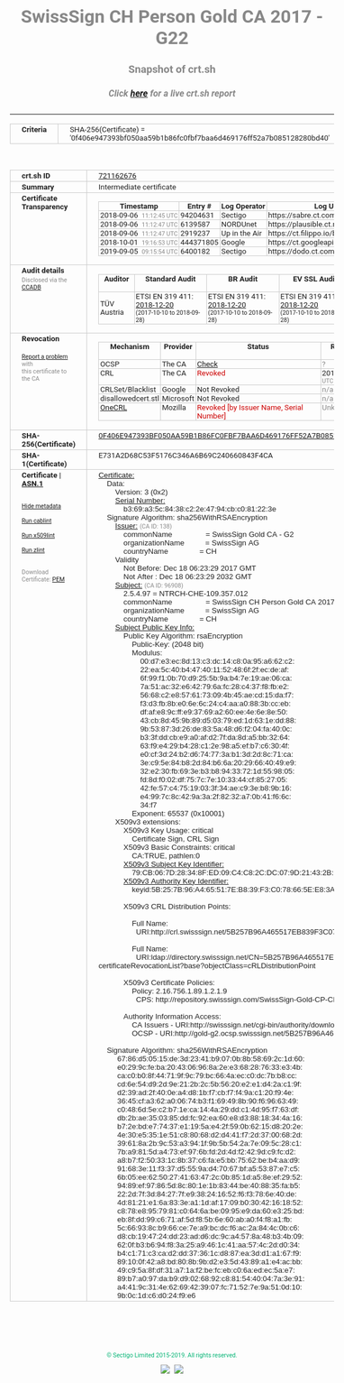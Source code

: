 # SwissSign CH Person Gold CA 2017 - G22
### Snapshot of crt.sh
##### Click [here](https://crt.sh/?q=0F406E947393BF050AA59B1B86FC0FBF7BAA6D469176FF52A7B085128280BD40) for a live crt.sh report

---
<!DOCTYPE HTML PUBLIC "-//W3C//DTD HTML 4.0 Transitional//EN">
<HTML>
<HEAD>
  <META http-equiv="Content-Type" content="text/html; charset=UTF-8">
  <TITLE>crt.sh | 0f406e947393bf050aa59b1b86fc0fbf7baa6d469176ff52a7b085128280bd40</TITLE>
  <META name="description" content="Free CT Log Certificate Search Tool from Sectigo (formerly Comodo CA)">
  <META name="keywords" content="crt.sh, CT, Certificate Transparency, Certificate Search, SSL Certificate, Sectigo, Comodo CA">
  <LINK href="//fonts.googleapis.com/css?family=Roboto+Mono|Roboto:400,400i,700,700i" rel="stylesheet">
  <STYLE type="text/css">
    a {
      white-space: nowrap;
    }
    body {
      color: #888888;
      font: 12pt Roboto, sans-serif;
      padding-top: 10px;
      text-align: center
    }
    form {
      margin: 0px
    }
    span {
      border-radius: 10px
    }
    span.heading {
      color: #888888;
      font: 12pt Roboto, sans-serif
    }
    span.title {
      background-color: #00B373;
      color: #FFFFFF;
      font: bold 18pt Roboto, sans-serif;
      padding: 0px 5px
    }
    span.text {
      color: #888888;
      font: 10pt Roboto, sans-serif
    }
    span.whiteongrey {
      background-color: #D9D9D6;
      color: #FFFFFF;
      font: bold 18pt Roboto, sans-serif;
      padding: 0px 5px
    }
    table {
      border-collapse: collapse;
      color: #222222;
      font: 10pt Roboto, sans-serif;
      margin-left: auto;
      margin-right: auto
    }
    table.options {
      border: none;
      margin-left: 10px
    }
    td, th {
      border: 1px solid #CCCCCC;
      padding: 0px 2px;
      text-align: left;
      vertical-align: top
    }
    td.outer, th.outer {
      border: 1px solid #CCCCCC;
      padding: 2px 20px;
      text-align: left
    }
    th.heading {
      color: #888888;
      font: bold italic 12pt Roboto, sans-serif;
      padding: 20px 0px 0px;
      text-align: center
    }
    th.options, td.options {
      border: none;
      vertical-align: middle
    }
    td.text {
      font: 10pt "Roboto Mono", sans-serif;
      padding: 2px 20px
    }
    td.heading {
      border: none;
      color: #888888;
      font: 12pt Roboto, sans-serif;
      padding-top: 20px;
      text-align: center
    }
    table.lint td, th {
      text-align: center
    }
    .button {
      background-color: #00B373;
      border-radius: 10px;
      color: #FFFFFF;
      font: bold 13pt Roboto, sans-serif
    }
    .copyright {
      font: 8pt Roboto, sans-serif;
      color: #00B373
    }
    .input {
      border: 1px solid #888888;
      font-weight: bold;
      text-align: center
    }
    .small {
      font: 8pt Roboto, sans-serif;
      color: #888888
    }
    .error {
      background-color: #FFDFDF;
      color: #CC0000;
      font-weight: bold
    }
    .fatal {
      background-color: #0000AA;
      color: #FFFFFF;
      font-weight: bold
    }
    .notice {
      background-color: #FFFFDF;
      color: #606000
    }
    .warning {
      background-color: #FFEFDF;
      color: #DF6000
    }
  </STYLE>
</HEAD>
<BODY>

<TABLE>
  <TR>
    <TH class="outer">Criteria</TH>
    <TD class="outer">SHA-256(Certificate) = '0f406e947393bf050aa59b1b86fc0fbf7baa6d469176ff52a7b085128280bd40'</TD>
  </TR>
</TABLE>
<BR>
<TABLE>
  <TR>
    <TH class="outer">crt.sh ID</TH>
    <TD class="outer"><A href="?id=721162676">721162676</A></TD>
  </TR>
  <TR>
    <TH class="outer">Summary</TH>
    <TD class="outer">Intermediate certificate</TD>
  </TR>
  <TR>
    <TH class="outer">Certificate<BR>Transparency</TH>
    <TD class="outer">
<TABLE class="options" style="margin-left:0px">
  <TR>
    <TH>Timestamp</TH>
    <TH>Entry #</TH>
    <TH>Log Operator</TH>
    <TH>Log URL</TH>
  </TR>
  <TR>
    <TD>2018-09-06&nbsp; <FONT class="small">11:12:45 UTC</FONT></TD>
    <TD>94204631</TD>
    <TD>Sectigo</TD>
    <TD>https://sabre.ct.comodo.com</TD>
  </TR>
  <TR>
    <TD>2018-09-06&nbsp; <FONT class="small">11:12:47 UTC</FONT></TD>
    <TD>6139587</TD>
    <TD>NORDUnet</TD>
    <TD>https://plausible.ct.nordu.net</TD>
  </TR>
  <TR>
    <TD>2018-09-06&nbsp; <FONT class="small">11:12:47 UTC</FONT></TD>
    <TD>2919237</TD>
    <TD>Up in the Air</TD>
    <TD>https://ct.filippo.io/behindthesofa</TD>
  </TR>
  <TR>
    <TD>2018-10-01&nbsp; <FONT class="small">19:16:53 UTC</FONT></TD>
    <TD>444371805</TD>
    <TD>Google</TD>
    <TD>https://ct.googleapis.com/rocketeer</TD>
  </TR>
  <TR>
    <TD>2019-09-05&nbsp; <FONT class="small">09:15:54 UTC</FONT></TD>
    <TD>6400182</TD>
    <TD>Sectigo</TD>
    <TD>https://dodo.ct.comodo.com</TD>
  </TR>
</TABLE>
    </TD>
  </TR>
  <TR>
    <TH class="outer">Audit details<BR>
      <DIV class="small" style="padding-top:3px">Disclosed via the
        <A href="//ccadb-public.secure.force.com/mozilla/PublicAllIntermediateCerts" target="_blank">CCADB</A></DIV>
    </TH>
    <TD class="outer">
<TABLE class="options" style="margin-left:0px">
  <TR>
    <TH>Auditor</TH>
    <TH>Standard Audit</TH>
    <TH>BR Audit</TH>
    <TH>EV SSL Audit</TH>
    <TH>Documents</TH>
    <TH>CCADB</TH>
    <TH>Root Owner / Certificate</TH>
  </TR>
  <TR>
    <TD style="vertical-align:middle">TÜV Austria</TD>
    <TD>ETSI EN 319 411:
      <A href="https://it-tuv.com/wp-content/uploads/2018/12/AA2018122002_Audit_Attestation_TA_CERT__SwissSign_Gold_G2.pdf" target="_blank">2018-12-20</A>
      <BR><FONT style="font-size:8pt">(2017-10-10 to 2018-09-28)</FONT></TD>
    <TD>ETSI EN 319 411:
      <A href="https://it-tuv.com/wp-content/uploads/2018/12/AA2018122002_Audit_Attestation_TA_CERT__SwissSign_Gold_G2.pdf" target="_blank">2018-12-20</A>
      <BR><FONT style="font-size:8pt">(2017-10-10 to 2018-09-28)</FONT></TD>
    <TD>ETSI EN 319 411:
      <A href="https://it-tuv.com/wp-content/uploads/2018/12/AA2018122002_Audit_Attestation_TA_CERT__SwissSign_Gold_G2.pdf" target="_blank">2018-12-20</A>
      <BR><FONT style="font-size:8pt">(2017-10-10 to 2018-09-28)</FONT></TD>
    <TD>
      <A href="http://repository.swisssign.com/SwissSign-Gold-CP-CPS.pdf" target="blank">CP</A>
      <A href="http://repository.swisssign.com/SwissSign-Gold-CP-CPS.pdf" target="blank">CPS</A>
    </TD>
    <TD><A href="//ccadb.force.com/0011J00001JCmZFQA1" target="_blank">0011J00001JCmZFQA1</A></TD>
    <TD><A href="/?id=1221">SwissSign AG</A></TD>
  </TR>
</TABLE>
    </TD>
  </TR>
  <TR>
    <TH class="outer">Revocation<BR><BR>
      <DIV class="small" style="padding-top:3px"><A href="?id=721162676&opt=problemreporting">Report a problem</A> with<BR>this certificate to the CA</DIV></TH>
    <TD class="outer">
      <TABLE class="options" style="margin-left:0px">
        <TR>
          <TH>Mechanism</TH>
          <TH>Provider</TH>
          <TH>Status</TH>
          <TH>Revocation Date</TH>
          <TH>Last Observed in CRL</TH>
          <TH>Last Checked <SPAN style="color:#CC0000;vertical-align:middle;font-size:70%;font-weight:normal">(Error)</SPAN></TH>
        </TR>
        <TR>
          <TD>OCSP</TD>
          <TD>The CA</TD>
          <TD><A href="?id=721162676&opt=ocsp">Check</A></TD>
          <TD><SPAN style="color:#888888">?</SPAN></TD>
          <TD><SPAN style="color:#888888">n/a</SPAN></TD>
          <TD><SPAN style="color:#888888">?</SPAN></TD>
        </TR>
        <TR>
          <TD>CRL</TD>
          <TD>The CA</TD>
          <TD><SPAN style="color:#CC0000">Revoked</SPAN></TD><TD>2019-08-26&nbsp; <FONT class="small">19:06:34 UTC</FONT></TD><TD>2019-08-27&nbsp; <FONT class="small">19:00:03 UTC</FONT></TD><TD>2019-12-04&nbsp; <FONT class="small">20:05:09 UTC</FONT></TD>
        </TR>
        <TR>
          <TD>CRLSet/Blacklist</TD>
          <TD>Google</TD>
          <TD>Not Revoked</TD>
          <TD><SPAN style="color:#888888">n/a</SPAN></TD>
          <TD><SPAN style="color:#888888">n/a</SPAN></TD>
          <TD><SPAN style="color:#888888">n/a</SPAN></TD>
        </TR>
        <TR>
          <TD>disallowedcert.stl</TD>
          <TD>Microsoft</TD>
          <TD>Not Revoked</TD>
          <TD><SPAN style="color:#888888">n/a</SPAN></TD>
          <TD><SPAN style="color:#888888">n/a</SPAN></TD>
          <TD><SPAN style="color:#888888">n/a</SPAN></TD>
        </TR>
        <TR>
          <TD><A href="/mozilla-onecrl" target="_blank">OneCRL</A></TD>
          <TD>Mozilla</TD>
          <TD><SPAN style="color:#CC0000">Revoked [by Issuer Name, Serial Number]</SPAN></TD><TD><SPAN style="color:#888888">Unknown</SPAN></TD>
          <TD><SPAN style="color:#888888">n/a</SPAN></TD>
          <TD><SPAN style="color:#888888">n/a</SPAN></TD>
        </TR>
      </TABLE>
    </TD>
  </TR>
  <TR>
    <TH class="outer">SHA-256(Certificate)</TH>
    <TD class="outer"><A href="//censys.io/certificates/0f406e947393bf050aa59b1b86fc0fbf7baa6d469176ff52a7b085128280bd40">0F406E947393BF050AA59B1B86FC0FBF7BAA6D469176FF52A7B085128280BD40</A></TD>
  </TR>
  <TR>
    <TH class="outer">SHA-1(Certificate)</TH>
    <TD class="outer">E731A2D68C53F5176C346A6B69C240660843F4CA</TD>
  </TR>
  <TR>
    <TH class="outer">Certificate | <A href="?asn1=721162676">ASN.1</A>
      <SPAN class="small"><BR>
      <BR><BR><A href="?id=721162676&opt=nometadata">Hide metadata</A>
      <BR><BR><A href="?id=721162676&opt=cablint">Run cablint</A>
      <BR><BR><A href="?id=721162676&opt=x509lint">Run x509lint</A>
      <BR><BR><A href="?id=721162676&opt=zlint">Run zlint</A>
      <BR><BR><BR>Download Certificate: <A href="?d=721162676">PEM</A>
      </SPAN>
    </TH>
    <TD class="text"><A href="?d=721162676">Certificate:</A><BR>&nbsp;&nbsp;&nbsp;&nbsp;Data:<BR>&nbsp;&nbsp;&nbsp;&nbsp;&nbsp;&nbsp;&nbsp;&nbsp;Version:&nbsp;3&nbsp;(0x2)<BR>&nbsp;&nbsp;&nbsp;&nbsp;&nbsp;&nbsp;&nbsp;&nbsp;<A href="?serial=00b369a35c8438c22e4794cbc081223e">Serial&nbsp;Number:</A><BR>&nbsp;&nbsp;&nbsp;&nbsp;&nbsp;&nbsp;&nbsp;&nbsp;&nbsp;&nbsp;&nbsp;&nbsp;b3:69:a3:5c:84:38:c2:2e:47:94:cb:c0:81:22:3e<BR>&nbsp;&nbsp;&nbsp;&nbsp;Signature&nbsp;Algorithm:&nbsp;sha256WithRSAEncryption<BR>&nbsp;&nbsp;&nbsp;&nbsp;&nbsp;&nbsp;&nbsp;&nbsp;<A href="?caid=138">Issuer:</A> <SPAN class="small">(CA ID: 138)</SPAN><BR>&nbsp;&nbsp;&nbsp;&nbsp;&nbsp;&nbsp;&nbsp;&nbsp;&nbsp;&nbsp;&nbsp;&nbsp;commonName&nbsp;&nbsp;&nbsp;&nbsp;&nbsp;&nbsp;&nbsp;&nbsp;&nbsp;&nbsp;&nbsp;&nbsp;&nbsp;&nbsp;&nbsp;&nbsp;=&nbsp;SwissSign&nbsp;Gold&nbsp;CA&nbsp;-&nbsp;G2<BR>&nbsp;&nbsp;&nbsp;&nbsp;&nbsp;&nbsp;&nbsp;&nbsp;&nbsp;&nbsp;&nbsp;&nbsp;organizationName&nbsp;&nbsp;&nbsp;&nbsp;&nbsp;&nbsp;&nbsp;&nbsp;&nbsp;&nbsp;=&nbsp;SwissSign&nbsp;AG<BR>&nbsp;&nbsp;&nbsp;&nbsp;&nbsp;&nbsp;&nbsp;&nbsp;&nbsp;&nbsp;&nbsp;&nbsp;countryName&nbsp;&nbsp;&nbsp;&nbsp;&nbsp;&nbsp;&nbsp;&nbsp;&nbsp;&nbsp;&nbsp;&nbsp;&nbsp;&nbsp;&nbsp;=&nbsp;CH<BR>&nbsp;&nbsp;&nbsp;&nbsp;&nbsp;&nbsp;&nbsp;&nbsp;Validity<BR>&nbsp;&nbsp;&nbsp;&nbsp;&nbsp;&nbsp;&nbsp;&nbsp;&nbsp;&nbsp;&nbsp;&nbsp;Not&nbsp;Before:&nbsp;Dec&nbsp;18&nbsp;06:23:29&nbsp;2017&nbsp;GMT<BR>&nbsp;&nbsp;&nbsp;&nbsp;&nbsp;&nbsp;&nbsp;&nbsp;&nbsp;&nbsp;&nbsp;&nbsp;Not&nbsp;After&nbsp;:&nbsp;Dec&nbsp;18&nbsp;06:23:29&nbsp;2032&nbsp;GMT<BR>&nbsp;&nbsp;&nbsp;&nbsp;&nbsp;&nbsp;&nbsp;&nbsp;<A href="?caid=96908">Subject:</A> <SPAN class="small">(CA ID: 96908)</SPAN><BR>&nbsp;&nbsp;&nbsp;&nbsp;&nbsp;&nbsp;&nbsp;&nbsp;&nbsp;&nbsp;&nbsp;&nbsp;2.5.4.97&nbsp;=&nbsp;NTRCH-CHE-109.357.012<BR>&nbsp;&nbsp;&nbsp;&nbsp;&nbsp;&nbsp;&nbsp;&nbsp;&nbsp;&nbsp;&nbsp;&nbsp;commonName&nbsp;&nbsp;&nbsp;&nbsp;&nbsp;&nbsp;&nbsp;&nbsp;&nbsp;&nbsp;&nbsp;&nbsp;&nbsp;&nbsp;&nbsp;&nbsp;=&nbsp;SwissSign&nbsp;CH&nbsp;Person&nbsp;Gold&nbsp;CA&nbsp;2017&nbsp;-&nbsp;G22<BR>&nbsp;&nbsp;&nbsp;&nbsp;&nbsp;&nbsp;&nbsp;&nbsp;&nbsp;&nbsp;&nbsp;&nbsp;organizationName&nbsp;&nbsp;&nbsp;&nbsp;&nbsp;&nbsp;&nbsp;&nbsp;&nbsp;&nbsp;=&nbsp;SwissSign&nbsp;AG<BR>&nbsp;&nbsp;&nbsp;&nbsp;&nbsp;&nbsp;&nbsp;&nbsp;&nbsp;&nbsp;&nbsp;&nbsp;countryName&nbsp;&nbsp;&nbsp;&nbsp;&nbsp;&nbsp;&nbsp;&nbsp;&nbsp;&nbsp;&nbsp;&nbsp;&nbsp;&nbsp;&nbsp;=&nbsp;CH<BR>&nbsp;&nbsp;&nbsp;&nbsp;&nbsp;&nbsp;&nbsp;&nbsp;<A href="?spkisha256=fc9c141ff7a2c93ea3badebcc934492a6ee4e75b4d257959b006fe1062193357">Subject&nbsp;Public&nbsp;Key&nbsp;Info:</A><BR>&nbsp;&nbsp;&nbsp;&nbsp;&nbsp;&nbsp;&nbsp;&nbsp;&nbsp;&nbsp;&nbsp;&nbsp;Public&nbsp;Key&nbsp;Algorithm:&nbsp;rsaEncryption<BR>&nbsp;&nbsp;&nbsp;&nbsp;&nbsp;&nbsp;&nbsp;&nbsp;&nbsp;&nbsp;&nbsp;&nbsp;&nbsp;&nbsp;&nbsp;&nbsp;Public-Key:&nbsp;(2048&nbsp;bit)<BR>&nbsp;&nbsp;&nbsp;&nbsp;&nbsp;&nbsp;&nbsp;&nbsp;&nbsp;&nbsp;&nbsp;&nbsp;&nbsp;&nbsp;&nbsp;&nbsp;Modulus:<BR>&nbsp;&nbsp;&nbsp;&nbsp;&nbsp;&nbsp;&nbsp;&nbsp;&nbsp;&nbsp;&nbsp;&nbsp;&nbsp;&nbsp;&nbsp;&nbsp;&nbsp;&nbsp;&nbsp;&nbsp;00:d7:e3:ec:8d:13:c3:dc:14:c8:0a:95:a6:62:c2:<BR>&nbsp;&nbsp;&nbsp;&nbsp;&nbsp;&nbsp;&nbsp;&nbsp;&nbsp;&nbsp;&nbsp;&nbsp;&nbsp;&nbsp;&nbsp;&nbsp;&nbsp;&nbsp;&nbsp;&nbsp;22:ea:5c:40:b4:47:40:11:52:48:6f:2f:ec:de:af:<BR>&nbsp;&nbsp;&nbsp;&nbsp;&nbsp;&nbsp;&nbsp;&nbsp;&nbsp;&nbsp;&nbsp;&nbsp;&nbsp;&nbsp;&nbsp;&nbsp;&nbsp;&nbsp;&nbsp;&nbsp;6f:99:f1:0b:70:d9:25:5b:9a:b4:7e:19:ae:06:ca:<BR>&nbsp;&nbsp;&nbsp;&nbsp;&nbsp;&nbsp;&nbsp;&nbsp;&nbsp;&nbsp;&nbsp;&nbsp;&nbsp;&nbsp;&nbsp;&nbsp;&nbsp;&nbsp;&nbsp;&nbsp;7a:51:ac:32:e6:42:79:6a:fc:28:c4:37:f8:fb:e2:<BR>&nbsp;&nbsp;&nbsp;&nbsp;&nbsp;&nbsp;&nbsp;&nbsp;&nbsp;&nbsp;&nbsp;&nbsp;&nbsp;&nbsp;&nbsp;&nbsp;&nbsp;&nbsp;&nbsp;&nbsp;56:68:c2:e8:57:61:73:09:4b:45:ae:cd:15:da:f7:<BR>&nbsp;&nbsp;&nbsp;&nbsp;&nbsp;&nbsp;&nbsp;&nbsp;&nbsp;&nbsp;&nbsp;&nbsp;&nbsp;&nbsp;&nbsp;&nbsp;&nbsp;&nbsp;&nbsp;&nbsp;f3:d3:fb:8b:e0:6e:6c:24:c4:aa:a0:88:3b:cc:eb:<BR>&nbsp;&nbsp;&nbsp;&nbsp;&nbsp;&nbsp;&nbsp;&nbsp;&nbsp;&nbsp;&nbsp;&nbsp;&nbsp;&nbsp;&nbsp;&nbsp;&nbsp;&nbsp;&nbsp;&nbsp;df:af:e8:9c:ff:e9:37:69:a2:60:ee:4e:6e:8e:50:<BR>&nbsp;&nbsp;&nbsp;&nbsp;&nbsp;&nbsp;&nbsp;&nbsp;&nbsp;&nbsp;&nbsp;&nbsp;&nbsp;&nbsp;&nbsp;&nbsp;&nbsp;&nbsp;&nbsp;&nbsp;43:cb:8d:45:9b:89:d5:03:79:ed:1d:63:1e:dd:88:<BR>&nbsp;&nbsp;&nbsp;&nbsp;&nbsp;&nbsp;&nbsp;&nbsp;&nbsp;&nbsp;&nbsp;&nbsp;&nbsp;&nbsp;&nbsp;&nbsp;&nbsp;&nbsp;&nbsp;&nbsp;9b:53:87:3d:26:de:83:5a:48:d6:f2:04:fa:40:0c:<BR>&nbsp;&nbsp;&nbsp;&nbsp;&nbsp;&nbsp;&nbsp;&nbsp;&nbsp;&nbsp;&nbsp;&nbsp;&nbsp;&nbsp;&nbsp;&nbsp;&nbsp;&nbsp;&nbsp;&nbsp;b3:3f:dd:cb:e9:a0:af:d2:7f:da:8d:a5:bb:32:64:<BR>&nbsp;&nbsp;&nbsp;&nbsp;&nbsp;&nbsp;&nbsp;&nbsp;&nbsp;&nbsp;&nbsp;&nbsp;&nbsp;&nbsp;&nbsp;&nbsp;&nbsp;&nbsp;&nbsp;&nbsp;63:f9:e4:29:b4:28:c1:2e:98:a5:ef:b7:c6:30:4f:<BR>&nbsp;&nbsp;&nbsp;&nbsp;&nbsp;&nbsp;&nbsp;&nbsp;&nbsp;&nbsp;&nbsp;&nbsp;&nbsp;&nbsp;&nbsp;&nbsp;&nbsp;&nbsp;&nbsp;&nbsp;e0:cf:3d:24:b2:d6:74:77:3a:b1:3d:2d:8c:71:ca:<BR>&nbsp;&nbsp;&nbsp;&nbsp;&nbsp;&nbsp;&nbsp;&nbsp;&nbsp;&nbsp;&nbsp;&nbsp;&nbsp;&nbsp;&nbsp;&nbsp;&nbsp;&nbsp;&nbsp;&nbsp;3e:c9:5e:84:b8:2d:84:b6:6a:20:29:66:40:49:e9:<BR>&nbsp;&nbsp;&nbsp;&nbsp;&nbsp;&nbsp;&nbsp;&nbsp;&nbsp;&nbsp;&nbsp;&nbsp;&nbsp;&nbsp;&nbsp;&nbsp;&nbsp;&nbsp;&nbsp;&nbsp;32:e2:30:fb:69:3e:b3:b8:94:33:72:1d:55:98:05:<BR>&nbsp;&nbsp;&nbsp;&nbsp;&nbsp;&nbsp;&nbsp;&nbsp;&nbsp;&nbsp;&nbsp;&nbsp;&nbsp;&nbsp;&nbsp;&nbsp;&nbsp;&nbsp;&nbsp;&nbsp;fd:8d:f0:02:df:75:7c:7e:10:33:44:cf:85:27:05:<BR>&nbsp;&nbsp;&nbsp;&nbsp;&nbsp;&nbsp;&nbsp;&nbsp;&nbsp;&nbsp;&nbsp;&nbsp;&nbsp;&nbsp;&nbsp;&nbsp;&nbsp;&nbsp;&nbsp;&nbsp;42:fe:57:c4:75:19:03:3f:34:ae:c9:3e:b8:9b:16:<BR>&nbsp;&nbsp;&nbsp;&nbsp;&nbsp;&nbsp;&nbsp;&nbsp;&nbsp;&nbsp;&nbsp;&nbsp;&nbsp;&nbsp;&nbsp;&nbsp;&nbsp;&nbsp;&nbsp;&nbsp;e4:99:7c:8c:42:9a:3a:2f:82:32:a7:0b:41:f6:6c:<BR>&nbsp;&nbsp;&nbsp;&nbsp;&nbsp;&nbsp;&nbsp;&nbsp;&nbsp;&nbsp;&nbsp;&nbsp;&nbsp;&nbsp;&nbsp;&nbsp;&nbsp;&nbsp;&nbsp;&nbsp;34:f7<BR>&nbsp;&nbsp;&nbsp;&nbsp;&nbsp;&nbsp;&nbsp;&nbsp;&nbsp;&nbsp;&nbsp;&nbsp;&nbsp;&nbsp;&nbsp;&nbsp;Exponent:&nbsp;65537&nbsp;(0x10001)<BR>&nbsp;&nbsp;&nbsp;&nbsp;&nbsp;&nbsp;&nbsp;&nbsp;X509v3&nbsp;extensions:<BR>&nbsp;&nbsp;&nbsp;&nbsp;&nbsp;&nbsp;&nbsp;&nbsp;&nbsp;&nbsp;&nbsp;&nbsp;X509v3&nbsp;Key&nbsp;Usage:&nbsp;critical<BR>&nbsp;&nbsp;&nbsp;&nbsp;&nbsp;&nbsp;&nbsp;&nbsp;&nbsp;&nbsp;&nbsp;&nbsp;&nbsp;&nbsp;&nbsp;&nbsp;Certificate&nbsp;Sign,&nbsp;CRL&nbsp;Sign<BR>&nbsp;&nbsp;&nbsp;&nbsp;&nbsp;&nbsp;&nbsp;&nbsp;&nbsp;&nbsp;&nbsp;&nbsp;X509v3&nbsp;Basic&nbsp;Constraints:&nbsp;critical<BR>&nbsp;&nbsp;&nbsp;&nbsp;&nbsp;&nbsp;&nbsp;&nbsp;&nbsp;&nbsp;&nbsp;&nbsp;&nbsp;&nbsp;&nbsp;&nbsp;CA:TRUE,&nbsp;pathlen:0<BR>&nbsp;&nbsp;&nbsp;&nbsp;&nbsp;&nbsp;&nbsp;&nbsp;&nbsp;&nbsp;&nbsp;&nbsp;<A href="?ski=79cb067d28348fed09c4c82cdc079d21432b6911">X509v3&nbsp;Subject&nbsp;Key&nbsp;Identifier:</A><BR>&nbsp;&nbsp;&nbsp;&nbsp;&nbsp;&nbsp;&nbsp;&nbsp;&nbsp;&nbsp;&nbsp;&nbsp;&nbsp;&nbsp;&nbsp;&nbsp;79:CB:06:7D:28:34:8F:ED:09:C4:C8:2C:DC:07:9D:21:43:2B:69:11<BR>&nbsp;&nbsp;&nbsp;&nbsp;&nbsp;&nbsp;&nbsp;&nbsp;&nbsp;&nbsp;&nbsp;&nbsp;<A href="?ski=5b257b96a465517eb839f3c078665ee83ae7f0ee">X509v3&nbsp;Authority&nbsp;Key&nbsp;Identifier:</A><BR>&nbsp;&nbsp;&nbsp;&nbsp;&nbsp;&nbsp;&nbsp;&nbsp;&nbsp;&nbsp;&nbsp;&nbsp;&nbsp;&nbsp;&nbsp;&nbsp;keyid:5B:25:7B:96:A4:65:51:7E:B8:39:F3:C0:78:66:5E:E8:3A:E7:F0:EE<BR><BR>&nbsp;&nbsp;&nbsp;&nbsp;&nbsp;&nbsp;&nbsp;&nbsp;&nbsp;&nbsp;&nbsp;&nbsp;X509v3&nbsp;CRL&nbsp;Distribution&nbsp;Points:&nbsp;<BR><BR>&nbsp;&nbsp;&nbsp;&nbsp;&nbsp;&nbsp;&nbsp;&nbsp;&nbsp;&nbsp;&nbsp;&nbsp;&nbsp;&nbsp;&nbsp;&nbsp;Full&nbsp;Name:<BR>&nbsp;&nbsp;&nbsp;&nbsp;&nbsp;&nbsp;&nbsp;&nbsp;&nbsp;&nbsp;&nbsp;&nbsp;&nbsp;&nbsp;&nbsp;&nbsp;&nbsp;&nbsp;URI:http://crl.swisssign.net/5B257B96A465517EB839F3C078665EE83AE7F0EE<BR><BR>&nbsp;&nbsp;&nbsp;&nbsp;&nbsp;&nbsp;&nbsp;&nbsp;&nbsp;&nbsp;&nbsp;&nbsp;&nbsp;&nbsp;&nbsp;&nbsp;Full&nbsp;Name:<BR>&nbsp;&nbsp;&nbsp;&nbsp;&nbsp;&nbsp;&nbsp;&nbsp;&nbsp;&nbsp;&nbsp;&nbsp;&nbsp;&nbsp;&nbsp;&nbsp;&nbsp;&nbsp;URI:ldap://directory.swisssign.net/CN=5B257B96A465517EB839F3C078665EE83AE7F0EE%2CO=SwissSign%2CC=CH?certificateRevocationList?base?objectClass=cRLDistributionPoint<BR><BR>&nbsp;&nbsp;&nbsp;&nbsp;&nbsp;&nbsp;&nbsp;&nbsp;&nbsp;&nbsp;&nbsp;&nbsp;X509v3&nbsp;Certificate&nbsp;Policies:&nbsp;<BR>&nbsp;&nbsp;&nbsp;&nbsp;&nbsp;&nbsp;&nbsp;&nbsp;&nbsp;&nbsp;&nbsp;&nbsp;&nbsp;&nbsp;&nbsp;&nbsp;Policy:&nbsp;2.16.756.1.89.1.2.1.9<BR>&nbsp;&nbsp;&nbsp;&nbsp;&nbsp;&nbsp;&nbsp;&nbsp;&nbsp;&nbsp;&nbsp;&nbsp;&nbsp;&nbsp;&nbsp;&nbsp;&nbsp;&nbsp;CPS:&nbsp;http://repository.swisssign.com/SwissSign-Gold-CP-CPS.pdf<BR><BR>&nbsp;&nbsp;&nbsp;&nbsp;&nbsp;&nbsp;&nbsp;&nbsp;&nbsp;&nbsp;&nbsp;&nbsp;Authority&nbsp;Information&nbsp;Access:&nbsp;<BR>&nbsp;&nbsp;&nbsp;&nbsp;&nbsp;&nbsp;&nbsp;&nbsp;&nbsp;&nbsp;&nbsp;&nbsp;&nbsp;&nbsp;&nbsp;&nbsp;CA&nbsp;Issuers&nbsp;-&nbsp;URI:http://swisssign.net/cgi-bin/authority/download/5B257B96A465517EB839F3C078665EE83AE7F0EE<BR>&nbsp;&nbsp;&nbsp;&nbsp;&nbsp;&nbsp;&nbsp;&nbsp;&nbsp;&nbsp;&nbsp;&nbsp;&nbsp;&nbsp;&nbsp;&nbsp;OCSP&nbsp;-&nbsp;URI:http://gold-g2.ocsp.swisssign.net/5B257B96A465517EB839F3C078665EE83AE7F0EE<BR><BR>&nbsp;&nbsp;&nbsp;&nbsp;Signature&nbsp;Algorithm:&nbsp;sha256WithRSAEncryption<BR>&nbsp;&nbsp;&nbsp;&nbsp;&nbsp;&nbsp;&nbsp;&nbsp;&nbsp;67:86:d5:05:15:de:3d:23:41:b9:07:0b:8b:58:69:2c:1d:60:<BR>&nbsp;&nbsp;&nbsp;&nbsp;&nbsp;&nbsp;&nbsp;&nbsp;&nbsp;e0:29:9c:fe:ba:20:43:06:96:8a:2e:e3:68:28:76:33:e3:4b:<BR>&nbsp;&nbsp;&nbsp;&nbsp;&nbsp;&nbsp;&nbsp;&nbsp;&nbsp;ca:c0:b0:8f:44:71:9f:9c:79:bc:66:4a:ec:c0:dc:7b:b8:cc:<BR>&nbsp;&nbsp;&nbsp;&nbsp;&nbsp;&nbsp;&nbsp;&nbsp;&nbsp;cd:6e:54:d9:2d:9e:21:2b:2c:5b:56:20:e2:e1:d4:2a:c1:9f:<BR>&nbsp;&nbsp;&nbsp;&nbsp;&nbsp;&nbsp;&nbsp;&nbsp;&nbsp;d2:39:ad:2f:40:0e:a4:d8:1b:f7:cb:f7:f4:9a:c1:20:f9:4e:<BR>&nbsp;&nbsp;&nbsp;&nbsp;&nbsp;&nbsp;&nbsp;&nbsp;&nbsp;36:45:cf:a3:62:a0:06:74:b3:f1:69:49:8b:90:f6:96:63:49:<BR>&nbsp;&nbsp;&nbsp;&nbsp;&nbsp;&nbsp;&nbsp;&nbsp;&nbsp;c0:48:6d:5e:c2:b7:1e:ca:14:4a:29:dd:c1:4d:95:f7:63:df:<BR>&nbsp;&nbsp;&nbsp;&nbsp;&nbsp;&nbsp;&nbsp;&nbsp;&nbsp;db:2b:ae:35:03:85:dd:fc:92:ea:60:e8:d3:88:18:34:4a:16:<BR>&nbsp;&nbsp;&nbsp;&nbsp;&nbsp;&nbsp;&nbsp;&nbsp;&nbsp;b7:2e:bd:e7:74:37:e1:19:5a:e4:2f:59:0b:62:15:d8:20:2e:<BR>&nbsp;&nbsp;&nbsp;&nbsp;&nbsp;&nbsp;&nbsp;&nbsp;&nbsp;4e:30:e5:35:1e:51:c8:80:68:d2:d4:41:f7:2d:37:00:68:2d:<BR>&nbsp;&nbsp;&nbsp;&nbsp;&nbsp;&nbsp;&nbsp;&nbsp;&nbsp;39:61:8a:2b:9c:53:a3:94:1f:9b:5b:54:2a:7e:09:5c:28:c1:<BR>&nbsp;&nbsp;&nbsp;&nbsp;&nbsp;&nbsp;&nbsp;&nbsp;&nbsp;7b:a9:81:5d:a4:73:ef:97:6b:fd:2d:4d:f2:42:9d:c9:fc:d2:<BR>&nbsp;&nbsp;&nbsp;&nbsp;&nbsp;&nbsp;&nbsp;&nbsp;&nbsp;a8:b7:f2:50:33:1c:8b:37:c6:fa:e5:bb:75:62:be:b4:aa:d9:<BR>&nbsp;&nbsp;&nbsp;&nbsp;&nbsp;&nbsp;&nbsp;&nbsp;&nbsp;91:68:3e:11:f3:37:d5:55:9a:d4:70:67:bf:a5:53:87:e7:c5:<BR>&nbsp;&nbsp;&nbsp;&nbsp;&nbsp;&nbsp;&nbsp;&nbsp;&nbsp;6b:05:ee:62:50:27:41:63:47:2c:0b:85:1d:a5:8e:ef:29:52:<BR>&nbsp;&nbsp;&nbsp;&nbsp;&nbsp;&nbsp;&nbsp;&nbsp;&nbsp;94:89:ef:97:86:5d:8c:80:1e:1b:83:44:be:40:88:35:fa:b5:<BR>&nbsp;&nbsp;&nbsp;&nbsp;&nbsp;&nbsp;&nbsp;&nbsp;&nbsp;22:2d:7f:3d:84:27:7f:e9:38:24:16:52:f6:f3:78:6e:40:de:<BR>&nbsp;&nbsp;&nbsp;&nbsp;&nbsp;&nbsp;&nbsp;&nbsp;&nbsp;4d:81:21:e1:6a:83:3e:a1:1d:af:17:09:b0:30:42:16:18:52:<BR>&nbsp;&nbsp;&nbsp;&nbsp;&nbsp;&nbsp;&nbsp;&nbsp;&nbsp;c8:78:e8:95:79:81:c0:64:6a:be:09:95:e9:da:60:e3:25:bd:<BR>&nbsp;&nbsp;&nbsp;&nbsp;&nbsp;&nbsp;&nbsp;&nbsp;&nbsp;eb:8f:dd:99:c6:71:af:5d:f8:5b:6e:60:ab:a0:f4:f8:a1:fb:<BR>&nbsp;&nbsp;&nbsp;&nbsp;&nbsp;&nbsp;&nbsp;&nbsp;&nbsp;5c:66:93:8c:b9:66:ce:7e:a9:bc:dc:f6:ac:2a:84:4c:0b:c6:<BR>&nbsp;&nbsp;&nbsp;&nbsp;&nbsp;&nbsp;&nbsp;&nbsp;&nbsp;d8:cb:19:47:24:dd:23:ad:d6:dc:9c:a4:57:8a:48:b3:4b:09:<BR>&nbsp;&nbsp;&nbsp;&nbsp;&nbsp;&nbsp;&nbsp;&nbsp;&nbsp;62:0f:b3:b6:94:f8:3a:25:a9:46:1c:41:aa:57:4c:2d:d0:34:<BR>&nbsp;&nbsp;&nbsp;&nbsp;&nbsp;&nbsp;&nbsp;&nbsp;&nbsp;b4:c1:71:c3:ca:d2:dd:37:36:1c:d8:87:ea:3d:d1:a1:67:f9:<BR>&nbsp;&nbsp;&nbsp;&nbsp;&nbsp;&nbsp;&nbsp;&nbsp;&nbsp;89:10:0f:42:a8:bd:80:8b:9b:d2:e3:5d:43:89:a1:e4:ac:bb:<BR>&nbsp;&nbsp;&nbsp;&nbsp;&nbsp;&nbsp;&nbsp;&nbsp;&nbsp;49:c9:5a:8f:df:31:a7:1a:f2:be:fc:eb:c0:6a:ed:ec:5a:e7:<BR>&nbsp;&nbsp;&nbsp;&nbsp;&nbsp;&nbsp;&nbsp;&nbsp;&nbsp;89:b7:a0:97:da:b9:d9:02:68:92:c8:81:54:40:04:7a:3e:91:<BR>&nbsp;&nbsp;&nbsp;&nbsp;&nbsp;&nbsp;&nbsp;&nbsp;&nbsp;a4:41:9c:31:4e:62:69:42:39:07:fc:71:52:7e:9a:51:0d:10:<BR>&nbsp;&nbsp;&nbsp;&nbsp;&nbsp;&nbsp;&nbsp;&nbsp;&nbsp;9b:0c:1d:c6:d0:24:f9:e6<BR>    </TD>
  </TR>
</TABLE>

  <BR><BR><BR>

  <P class="copyright">&copy; Sectigo Limited 2015-2019. All rights reserved.</P>
  <DIV>
    <A href="https://sectigo.com/"><IMG src="/sectigo_s.png"></A>
    &nbsp;<A href="https://github.com/crtsh"><IMG src="/GitHub-Mark-32px.png"></A>
  </DIV>
</BODY>
</HTML>
